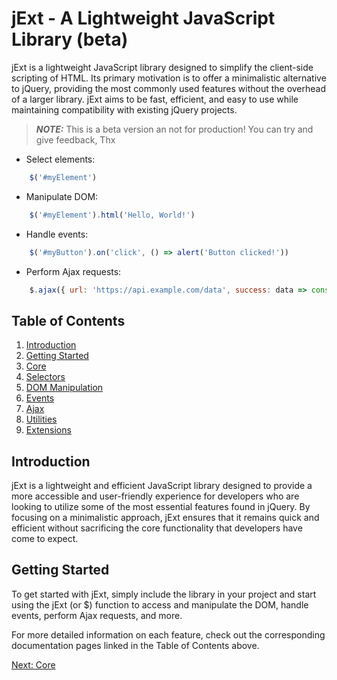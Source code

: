 # jExt - A Lightweight JavaScript Library (beta)

jExt is a lightweight JavaScript library designed to simplify the client-side scripting of HTML. Its primary motivation is to offer a minimalistic alternative to jQuery, 
providing the most commonly used features without the overhead of a larger library. jExt aims to be fast, efficient, and easy to use while maintaining compatibility with 
existing jQuery projects.

> **_NOTE:_**
   This is a beta version an not for production!
   You can try and give feedback, Thx

- Select elements: 
``` Javascript 
    $('#myElement')
```

- Manipulate DOM: 
``` Javascript 
    $('#myElement').html('Hello, World!')
```

- Handle events: 
``` Javascript 
    $('#myButton').on('click', () => alert('Button clicked!'))
```

- Perform Ajax requests: 

``` Javascript 
    $.ajax({ url: 'https://api.example.com/data', success: data => console.log(data) })
```

## Table of Contents

1. [Introduction](#introduction)
2. [Getting Started](#getting-started)
3. [Core](docs/core.md)
4. [Selectors](docs/selectors.md)
5. [DOM Manipulation](docs/dom.md)
6. [Events](docs/events.md)
7. [Ajax](docs/ajax.md)
8. [Utilities](docs/utilities.md)
9. [Extensions](docs/extensions.md)

## Introduction

jExt is a lightweight and efficient JavaScript library designed to provide a more accessible and user-friendly experience for developers 
who are looking to utilize some of the most essential features found in jQuery. By focusing on a minimalistic approach, jExt ensures that it remains quick and efficient without sacrificing the core functionality that developers have come to expect.

## Getting Started

To get started with jExt, simply include the library in your project and start using the jExt (or $) function to access and manipulate the DOM, 
handle events, perform Ajax requests, and more.

For more detailed information on each feature, check out the corresponding documentation pages linked in the Table of Contents above.

[Next: Core](docs/core.md)

